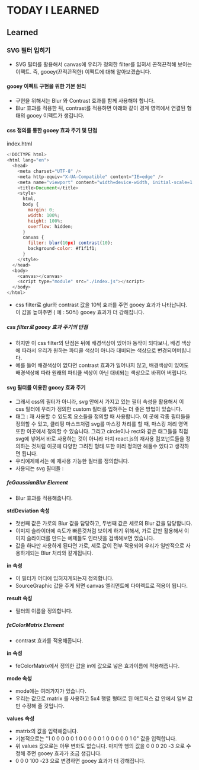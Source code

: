 # TODAY I LEARNED

## Learned

### SVG 필터 입히기

- SVG 필터를 활용해서 canvas에 우리가 정의한 filter를 입혀서 끈적끈적해 보이는 이팩트. 즉, gooey(끈적끈적한) 이펙트에 대해 알아보겠습니다.

#### gooey 이펙트 구현을 위한 기본 원리

- 구현을 위해서는 Blur 와 Contrast 효과를 함께 사용해야 합니다.
- Blur 효과를 적용한 뒤, contrast를 적용하면 아래와 같이 경계 영역에서 연결된 형태의 gooey 이펙트가 생깁니다.

#### css 정의를 통한 gooey 효과 주기 및 단점

index.html

```javascript
<!DOCTYPE html>
<html lang="en">
  <head>
    <meta charset="UTF-8" />
    <meta http-equiv="X-UA-Compatible" content="IE=edge" />
    <meta name="viewport" content="width=device-width, initial-scale=1.0" />
    <title>Document</title>
    <style>
      html,
      body {
        margin: 0;
        width: 100%;
        height: 100%;
        overflow: hidden;
      }
      canvas {
        filter: blur(10px) contrast(10);
        background-color: #f1f1f1;
      }
    </style>
  </head>
  <body>
    <canvas></canvas>
    <script type="module" src="./index.js"></script>
  </body>
</html>
```

- css filter로 glur와 contrast 값을 10씩 효과를 주면 gooey 효과가 나타납니다. 이 값을 높여주면 ( 예 : 50씩) gooey 효과가 더 강해집니다.

##### css filter로 gooey 효과 주기의 단점

- 하지만 이 css filter의 단점은 뒤에 배경색상이 있어야 동작이 되다보니, 배경 색상에 따라서 우리가 원하는 파티클 색상이 아니라 대비되는 색상으로 변경되어버립니다.
- 예를 들어 배경색상이 없다면 contrast 효과가 일어나지 않고, 배경색상이 있어도 배경색상에 따라 원래의 파티클 색상이 아닌 대비되는 색상으로 바뀌어 버립니다.

#### svg 필터를 이용한 gooey 효과 주기

- 그래서 css의 필터가 아니라, svg 안에서 가지고 있는 필터 속성을 활용해서 이 css 필터에 우리가 정의한 custom 필터를 입혀주는 더 좋은 방법이 있습니다.
- <defs> 태그 : 재 사용할 수 있도록 요소들을 정의할 때 사용합니다. 이 곳에 각종 필터들을 정의할 수 있고, 클리핑 마스크처럼 svg를 마스킹 처리를 할 때, 마스킹 처리 영역 또한 이곳에서 정의할 수 있습니다. 그리고 circle이나 rect와 같은 태그들을 직접 svg에 넣어서 바로 사용하는 것이 아니라 마치 react.js의 재사용 컴포넌트들을 정의하는 것처럼 이곳에 다양한 그려진 형태 또한 미리 정의만 해둘수 있다고 생각하면 됩니다.
- 우리예제에서는 <defs> 에 재사용 가능한 필터를 정의합니다.
- 사용되는 svg 필터들 : <feGaussianBlur /> <feColorMatrix />

##### feGaussianBlur Element

- Blur 효과를 적용해줍니다.

**stdDeviation 속성**
- 첫번째 값은 가로의 Blur 값을 담당하고, 두번째 값은 세로의 Blur 값을 담당합니다.
- 이미지 슬라이더에 속도가 빠른것처럼 보이게 하기 위해서, 가로 값만 활용해서 이미지 슬라이더를 만드는 예제들도 인터넷을 검색해보면 있습니다.
- 값을 하나만 사용하게 된다면 가로, 세로 값이 전부 적용되어 우리가 일반적으로 사용하게되는 Blur 처리와 같게됩니다.

**in 속성**
- 이 필터가 어디에 입혀지게되는지 정의합니다.
- SourceGraphic 값을 주게 되면 canvas 엘리먼트에 다이렉트로 적용이 됩니다.

**result 속성**
- 필터의 이름을 정의합니다.

##### feColorMatrix Element

- contrast 효과를 적용해줍니다.

**in 속성**
- feColorMatrix에서 정의한 값을 in에 값으로 넣은 효과이름에 적용해줍니다.

**mode 속성**
- mode에는 여러가지가 있습니다.
- 우리는 값으로 matrix 를 사용하고 5x4 행렬 형태로 된 매트릭스 값 안에서 일부 값만 수정해 줄 것입니다.

**values 속성**
- matrix의 값을 입력해줍니다.
- 기본적으로는 "1 0 0 0 0  0 1 0 0 0  0 0 1 0 0  0 0 0 1 0" 값을 입력합니다.
- 위 values 값으로는 아무 변화도 없습니다. 마지막 행의 값을 0 0 0 20 -3 으로 수정해 주면 gooey 효과가 조금 생깁니다.
- 0 0 0 100 -23 으로 변경하면 gooey 효과가 더 강해집니다.

